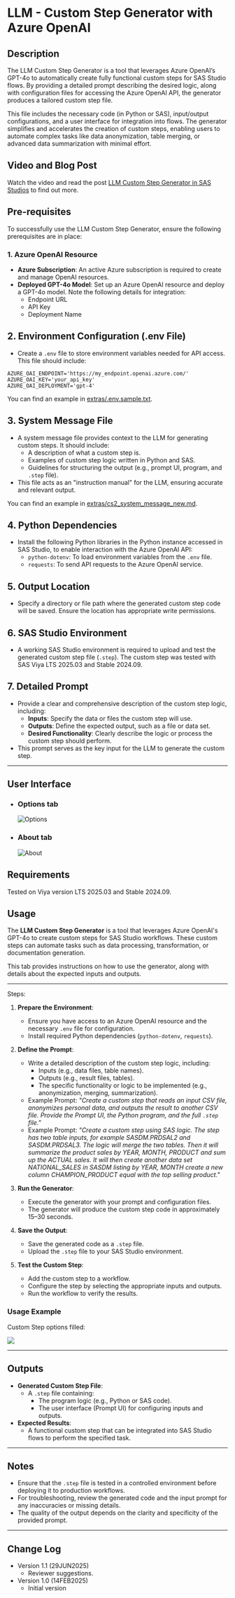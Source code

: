 # LLM - Custom Step Generator with Azure OpenAI

## Description

The LLM Custom Step Generator is a tool that leverages Azure OpenAI’s GPT-4o to automatically create fully functional custom steps for SAS Studio flows. By providing a detailed prompt describing the desired logic, along with configuration files for accessing the Azure OpenAI API, the generator produces a tailored custom step file.

This file includes the necessary code (in Python or SAS), input/output configurations, and a user interface for integration into flows. The generator simplifies and accelerates the creation of custom steps, enabling users to automate complex tasks like data anonymization, table merging, or advanced data summarization with minimal effort.

## Video and Blog Post

Watch the video and read the post [LLM Custom Step Generator in SAS Studios](https://communities.sas.com/t5/SAS-Communities-Library/LLM-Custom-Step-Generator-in-SAS-Studio/ta-p/961986) to find out more.


## Pre-requisites

To successfully use the LLM Custom Step Generator, ensure the following prerequisites are in place:

### 1. Azure OpenAI Resource

- **Azure Subscription**: An active Azure subscription is required to create and manage OpenAI resources.
- **Deployed GPT-4o Model**: Set up an Azure OpenAI resource and deploy a GPT-4o model. Note the following details for integration:
  - Endpoint URL
  - API Key
  - Deployment Name

## 2. Environment Configuration (.env File)

- Create a `.env` file to store environment variables needed for API access. This file should include:

```plaintext
AZURE_OAI_ENDPOINT='https://my_endpoint.openai.azure.com/'
AZURE_OAI_KEY='your_api_key'
AZURE_OAI_DEPLOYMENT='gpt-4'
```

You can find an example in [extras/.env.sample.txt](extras/.env.sample.txt).

## 3. System Message File

- A system message file provides context to the LLM for generating custom steps. It should include:
  - A description of what a custom step is.
  - Examples of custom step logic written in Python and SAS.
  - Guidelines for structuring the output (e.g., prompt UI, program, and `.step` file).
- This file acts as an "instruction manual" for the LLM, ensuring accurate and relevant output.

You can find an example in [extras/cs2_system_message_new.md](extras/cs2_system_message_new.md).

## 4. Python Dependencies

- Install the following Python libraries in the Python instance accessed in SAS Studio, to enable interaction with the Azure OpenAI API:
  - `python-dotenv`: To load environment variables from the `.env` file.
  - `requests`: To send API requests to the Azure OpenAI service.

## 5. Output Location

- Specify a directory or file path where the generated custom step code will be saved. Ensure the location has appropriate write permissions.

## 6. SAS Studio Environment

- A working SAS Studio environment is required to upload and test the generated custom step file (`.step`). The custom step was tested with SAS Viya LTS 2025.03 and Stable 2024.09.

## 7. Detailed Prompt

- Provide a clear and comprehensive description of the custom step logic, including:
  - **Inputs**: Specify the data or files the custom step will use.
  - **Outputs**: Define the expected output, such as a file or data set.
  - **Desired Functionality**: Clearly describe the logic or process the custom step should perform.
- This prompt serves as the key input for the LLM to generate the custom step.

---

## User Interface

* ### Options tab ###

    ![Options](img/LLM%20-%20Custom%20Step%20Generator%20-%20Options.png)

* ### About tab ###

   ![About](img/LLM%20-%20Custom%20Step%20Generator%20-%20About.png)

## Requirements

Tested on Viya version LTS 2025.03 and Stable 2024.09.

## Usage

The **LLM Custom Step Generator** is a tool that leverages Azure OpenAI's GPT-4o to create custom steps for SAS Studio workflows. These custom steps can automate tasks such as data processing, transformation, or documentation generation.

This tab provides instructions on how to use the generator, along with details about the expected inputs and outputs.

---

Steps:

1. **Prepare the Environment**:
   - Ensure you have access to an Azure OpenAI resource and the necessary `.env` file for configuration.
   - Install required Python dependencies (`python-dotenv`, `requests`).

2. **Define the Prompt**:
   - Write a detailed description of the custom step logic, including:
     - Inputs (e.g., data files, table names).
     - Outputs (e.g., result files, tables).
     - The specific functionality or logic to be implemented (e.g., anonymization, merging, summarization).
   - Example Prompt:
     *"Create a custom step that reads an input CSV file, anonymizes personal data, and outputs the result to another CSV file. Provide the Prompt UI, the Python program, and the full `.step` file."*
    - Example Prompt:
    *"Create a custom step using SAS logic.
    The step has two table inputs, for example SASDM.PRDSAL2 and SASDM.PRDSAL3.
    The logic will merge the two tables. Then it will summarize the product sales by YEAR, MONTH, PRODUCT and sum up the ACTUAL sales. It will then create another data set NATIONAL_SALES in SASDM listing by YEAR, MONTH create a new column CHAMPION_PRODUCT equal with the top selling product."*

3. **Run the Generator**:
   - Execute the generator with your prompt and configuration files.
   - The generator will produce the custom step code in approximately 15–30 seconds.

4. **Save the Output**:
   - Save the generated code as a `.step` file.
   - Upload the `.step` file to your SAS Studio environment.

5. **Test the Custom Step**:
   - Add the custom step to a workflow.
   - Configure the step by selecting the appropriate inputs and outputs.
   - Run the workflow to verify the results.

### Usage Example

Custom Step options filled:

  ![](img/LLM%20-%20Custom%20Step%20Generator%20-%20Python%20example.png)

---

## Outputs

- **Generated Custom Step File**:
  - A `.step` file containing:
    - The program logic (e.g., Python or SAS code).
    - The user interface (Prompt UI) for configuring inputs and outputs.
- **Expected Results**:
  - A functional custom step that can be integrated into SAS Studio flows to perform the specified task.

---

## Notes

- Ensure that the `.step` file is tested in a controlled environment before deploying it to production workflows.
- For troubleshooting, review the generated code and the input prompt for any inaccuracies or missing details.
- The quality of the output depends on the clarity and specificity of the provided prompt.

---

## Change Log

* Version 1.1 (29JUN2025)
    * Reviewer suggestions.
* Version 1.0 (14FEB2025)
    * Initial version

<!-- DCO Remediation Commit for Bogdan Teleuca <bogdan.teleuca@sas.com>

I, Bogdan Teleuca <bogdan.teleuca@sas.com>, hereby add my Signed-off-by to this commit: eccafa3b97a067447bb8ba9d2935d444a99a1c0d

Signed-off-by: Bogdan Teleuca <bogdan.teleuca@sas.com>   -->

<!--
DCO Remediation Commit for Bogdan Teleuca <bogdan.teleuca@sas.com>

I, Bogdan Teleuca <bogdan.teleuca@sas.com>, hereby add my Signed-off-by to this commit: 21cdbac5f97137ffa55a86a64e23500f4b79489f
I, Bogdan Teleuca <bogdan.teleuca@sas.com>, hereby add my Signed-off-by to this commit: c15cc1fc9005882d4c01c7ca852e34072ada719b
I, Bogdan Teleuca <bogdan.teleuca@sas.com>, hereby add my Signed-off-by to this commit: 37157f4239d99fe975c1bbe15532afeee1822c5e
I, Bogdan Teleuca <bogdan.teleuca@sas.com>, hereby add my Signed-off-by to this commit: bfadd7eba3b7392a0db9fdd73cd7ab951faec722
I, Bogdan Teleuca <bogdan.teleuca@sas.com>, hereby add my Signed-off-by to this commit: 0e251a31ae07bee9d9959a15116dabb3cab28405
I, Bogdan Teleuca <bogdan.teleuca@sas.com>, hereby add my Signed-off-by to this commit: c410690a6e255a1cad04a2ad7350c22f3d77b2e4
I, Bogdan Teleuca <bogdan.teleuca@sas.com>, hereby add my Signed-off-by to this commit: bdd96f1407f9f104118b8a57f6725e1fbc3f9e29
I, Bogdan Teleuca <bogdan.teleuca@sas.com>, hereby add my Signed-off-by to this commit: 0e2d6cae6af26f4133ec622a987b32ce60f48ca7

Signed-off-by: Bogdan Teleuca <bogdan.teleuca@sas.com>
-->
